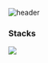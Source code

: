 ![header](https://capsule-render.vercel.app/api?type=slice&color=94CCCD&height=260&section=header&text=@Rivcod&fontSize=80)

<!--
[![Hits](https://hits.seeyoufarm.com/api/count/incr/badge.svg?url=https%3A%2F%2Fgithub.com%2Frivcod&count_bg=%23FCDF60&title_bg=%23FCD63E&icon=&icon_color=%236E7B7C&title=hits&edge_flat=false)](https://hits.seeyoufarm.com)
-->

### Stacks
<img src="https://img.shields.io/badge/Javascript-F7DF1E?style=flat-square&logo=Javascript&logoColor=white"/></a>


<!--
- 🔭 I’m currently working on ...
- 🌱 I’m currently learning ...
- 👯 I’m looking to collaborate on ...
- 🤔 I’m looking for help with ...
- 💬 Ask me about ...
- 📫 How to reach me: ...
- 😄 Pronouns: ...
- ⚡ Fun fact: ...
-->

</div>

